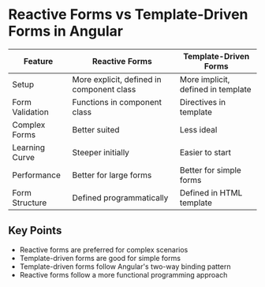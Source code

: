 # Reactive Forms vs Template-Driven Forms in Angular

| Feature           | Reactive Forms                          | Template-Driven Forms               |
|-------------------|----------------------------------------|-------------------------------------|
| Setup            | More explicit, defined in component class| More implicit, defined in template  |
| Form Validation  | Functions in component class             | Directives in template             |
| Complex Forms    | Better suited                           | Less ideal                         |
| Learning Curve   | Steeper initially                       | Easier to start                    |
| Performance      | Better for large forms                  | Better for simple forms            |
| Form Structure   | Defined programmatically                | Defined in HTML template           |

## Key Points
- Reactive forms are preferred for complex scenarios
- Template-driven forms are good for simple forms
- Template-driven forms follow Angular's two-way binding pattern
- Reactive forms follow a more functional programming approach